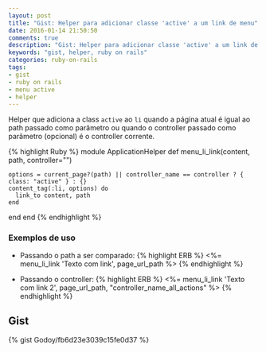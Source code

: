 ```yaml
---
layout: post
title: "Gist: Helper para adicionar classe 'active' a um link de menu"
date: 2016-01-14 21:50:50
comments: true
description: "Gist: Helper para adicionar classe 'active' a um link de menu"
keywords: "gist, helper, ruby on rails"
categories: ruby-on-rails
tags:
- gist
- ruby on rails
- menu active
- helper
---
```


Helper que adiciona a class `active` ao `li` quando a página atual é igual ao path passado como parâmetro ou quando o controller passado como parâmetro (opcional) é o controller corrente.

{% highlight Ruby %}
module ApplicationHelper
  def menu_li_link(content, path, controller="")

    options = current_page?(path) || controller_name == controller ? { class: "active" } : {}
    content_tag(:li, options) do
      link_to content, path
    end
  end
end
{% endhighlight %}

### Exemplos de uso

- Passando o path a ser comparado:
{% highlight ERB %}
<%= menu_li_link 'Texto com link', page_url_path %>
{% endhighlight %}

- Passando o controller:
{% highlight ERB %}
<%= menu_li_link 'Texto com link 2', page_url_path, "controller_name_all_actions" %> <!-- considers all actions in controller as current -->
{% endhighlight %}

## Gist
{% gist Godoy/fb6d23e3039c15fe0d37 %}
